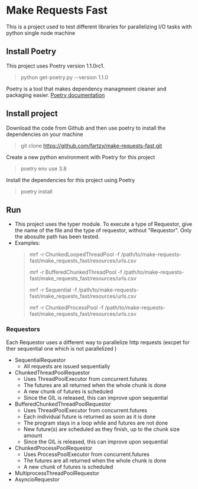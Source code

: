 
# Make Requests Fast
  This is a project used to test different libraries for parallelizing I/O tasks with python single node machine


## Install Poetry
This project uses Poetry version 1.1.0rc1.  
   > python get-poetry.py --version 1.1.0

Poetry is a tool that makes dependency managmeent cleaner and packaging easier.  [Poetry documentation](https://python-poetry.org/docs/)


## Install project
Download the code from Github and then use poetry to install the dependencies on your machine
   > git clone https://github.com/fartzy/make-requests-fast.git

Create a new python environment with Poetry for this project 
   > poetry env use 3.8

Install the dependencies for this project using Poetry 
   > poetry install 

## Run 
* This project uses the typer module. To execute a type of Requestor, give the name of the file and the type of requestor, without "Requestor". Only the abosulte path has been tested. 
* Examples: 
    >  mrf -r ChunkedLoopedThreadPool -f /path/to/make-requests-fast/make_requests_fast/resources/urls.csv   
    >
    >  mrf -r BufferedChunkedThreadPool -f /path/to/make-requests-fast/make_requests_fast/resources/urls.csv 
    >
    >  mrf -r Sequential -f /path/to/make-requests-fast/make_requests_fast/resources/urls.csv 
    > 
    >  mrf -r ChunkedProcessPool -f /path/to/make-requests-fast/make_requests_fast/resources/urls.csv 


### Requestors
Each Requestor uses a different way to parallelize http requests (excpet for ther sequential one which is not parallelized )
* SequentialRequestor
   - All requests are issued sequentially 
* ChunkedThreadPoolRequestor
   - Uses ThreadPoolExecutor from concurrent.futures
   - The futures are all returned when the whole chunk is done
   - A new chunk of futures is scheduled 
   - Since the GIL is released, this can improve upon sequential 
* BufferedChunkedThreadPoolRequestor
   - Uses ThreadPoolExecutor from concurrent.futures 
   - Each individual future is returned as soon as it is done
   - The program stays in a loop while and futures are not done
   - New future(s) are scheduled as they finish, up to the chunk size amount
   - Since the GIL is released, this can improve upon sequential 
* ChunkedProcessPoolRequestor
   - Uses ProcessPoolExecutor from concurrent.futures 
   - The futures are all returned when the whole chunk is done
   - A new chunk of futures is scheduled 
* MultiprocessThreadPoolRequestor
* AsyncioRequestor 


